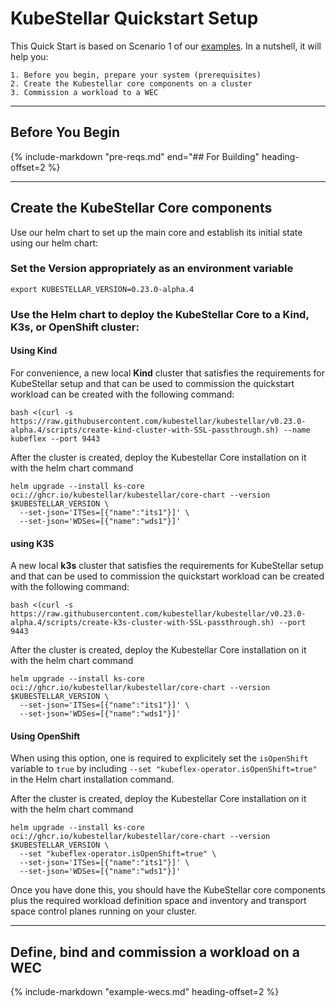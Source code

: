 # KubeStellar Quickstart Setup

This Quick Start is based on Scenario 1 of our [examples](examples.md).
In a nutshell, it will help you:

    1. Before you begin, prepare your system (prerequisites)
    2. Create the Kubestellar core components on a cluster
    3. Commission a workload to a WEC

---
## Before You Begin


{%
    include-markdown "pre-reqs.md"
    end="## For Building"
    heading-offset=2
%}

---

## Create the KubeStellar Core components

Use our helm chart to set up the main core and establish its initial state using our helm chart:

### Set the Version appropriately as an environment variable

```shell
export KUBESTELLAR_VERSION=0.23.0-alpha.4
```
### Use the Helm chart  to deploy the KubeStellar Core to a Kind, K3s, or OpenShift cluster:

#### Using Kind

For convenience, a new local **Kind** cluster that satisfies the requirements for KubeStellar setup
and that can be used to commission the quickstart workload can be created with the following command:

```shell
bash <(curl -s https://raw.githubusercontent.com/kubestellar/kubestellar/v0.23.0-alpha.4/scripts/create-kind-cluster-with-SSL-passthrough.sh) --name kubeflex --port 9443
```
After the cluster is created, deploy the Kubestellar Core installation on it with the helm chart command

```shell
helm upgrade --install ks-core oci://ghcr.io/kubestellar/kubestellar/core-chart --version $KUBESTELLAR_VERSION \
  --set-json='ITSes=[{"name":"its1"}]' \
  --set-json='WDSes=[{"name":"wds1"}]'
```

#### using K3S

A new local **k3s** cluster that satisfies the requirements for KubeStellar setup
and that can be used to commission the quickstart workload can be created with the following command:

```shell
bash <(curl -s https://raw.githubusercontent.com/kubestellar/kubestellar/v0.23.0-alpha.4/scripts/create-k3s-cluster-with-SSL-passthrough.sh) --port 9443
```
After the cluster is created, deploy the Kubestellar Core installation on it with the helm chart command

```shell
helm upgrade --install ks-core oci://ghcr.io/kubestellar/kubestellar/core-chart --version $KUBESTELLAR_VERSION \
  --set-json='ITSes=[{"name":"its1"}]' \
  --set-json='WDSes=[{"name":"wds1"}]'
```

#### Using OpenShift

When using this option, one is required to explicitely set the `isOpenShift` variable to `true` by including `--set "kubeflex-operator.isOpenShift=true"` in the Helm chart installation command.

After the cluster is created, deploy the Kubestellar Core installation on it with the helm chart command

```shell
helm upgrade --install ks-core oci://ghcr.io/kubestellar/kubestellar/core-chart --version $KUBESTELLAR_VERSION \
  --set "kubeflex-operator.isOpenShift=true" \ 
  --set-json='ITSes=[{"name":"its1"}]' \
  --set-json='WDSes=[{"name":"wds1"}]'
```

Once you have done this, you should have the KubeStellar core components plus the required workload definition space and inventory and transport space control planes running on your cluster.

---

## Define, bind and commission a workload on a WEC

  {%
    include-markdown "example-wecs.md"
    heading-offset=2
  %}

